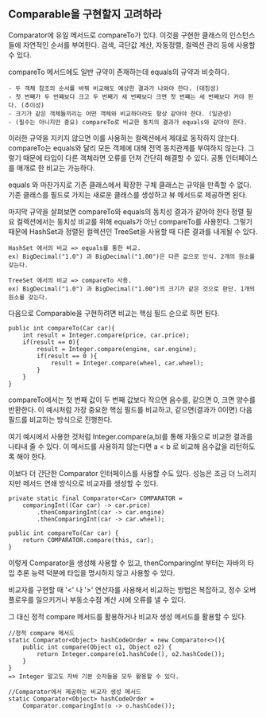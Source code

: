 ## Comparable을 구현할지 고려하라

Comparator에 유일 메서드로 compareTo가 있다.
이것을 구현한 클래스의 인스턴스들에 자연적인 순서를 부여한다.
검색, 극단값 계산, 자동정렬, 컬렉션 관리 등에 사용할 수 있다.

compareTo 메서드에도 일반 규약이 존재하는데 equals의 규약과 비슷하다.

```
- 두 객체 참조의 순서를 바꿔 비교해도 예상한 결과가 나와야 한다. (대칭성)
- 첫 번째가 두 번쨰보다 크고 두 번째가 세 번째보다 크면 첫 번쨰는 세 번째보다 커야 한다. (추이성)
- 크기가 같은 객체들끼리는 어떤 객체와 비교하더라도 항상 같아야 한다. (일관성)
- (필수는 아니지만 중요) compareTo로 비교한 동치의 결과가 equals와 같아야 한다.
```

이러한 규약을 지키지 않으면 이를 사용하는 컬렉션에서 제대로 동작하지 않는다.
compareTo는 equals와 달리 모든 객체에 대해 전역 동치관계를 부여하지 않는다.
그렇기 때문에 타입이 다른 객체라면 오류를 던져 간단히 해결할 수 있다. 공통 인터페이스를 매개로 한 비교는 가능하다.

equals 와 마찬가지로 기존 클래스에서 확장한 구체 클래스는 규약을 만족할 수 없다.
기존 클래스를 필드로 가지는 새로운 클래스를 생성하고 뷰 메서드로 제공하면 된다.

마지막 규약을 살펴보면 compareTo와 equals의 동치성 결과가 같아야 한다
정렬 필요 컬렉션에서는 동치성 비교를 위해 equals가 아닌 compareTo를 사용한다.
그렇기 때문에 HashSet과 정렬된 컬렉션인 TreeSet을 사용할 때 다른 결과를 내게될 수 있다.

```
HashSet 에서의 비교 => equals를 통한 비교.
ex) BigDecimal("1.0") 과 BigDecimal("1.00")은 다른 값으로 인식. 2개의 원소를 갖는다.

TreeSet 에서의 비교 => compareTo 사용.
ex) BigDecimal("1.0") 과 BigDecimal("1.00")의 크기가 같은 것으로 판단. 1개의 원소를 갖는다.
```

다음으로 Comparable을 구현하려면 비교는 핵심 필드 순으로 하면 된다.

```
public int compareTo(Car car){
    int result = Integer.compare(price, car.price);
    if(result == 0){
        result = Integer.compare(engine, car.engine);
        if(result == 0 ){
            result = Integer.compare(wheel, car.wheel);
        }
    }
}

```
compareTo에서는 첫 번째 값이 두 번째 값보다 작으면 음수를, 같으면 0, 크면 양수를 반환한다.
이 예시처럼 가장 중요한 핵심 필드를 비교하고, 같으면(결과가 0이면) 다음 필드를 비교하는 방식으로 진행한다.

여기 예시에서 사용한 것처럼 Integer.compare(a,b)를 통해 자동으로 비교한 결과를 나타내 줄 수 있다.
이 메서드를 사용하지 않는다면 a < b 로 비교해 음수값을 리턴하도록 해야 한다.

이보다 더 간단한 Comparator 인터페이스를 사용할 수도 있다.
성능은 조금 더 느려지지만 메서드 연쇄 방식으로 비교자를 생성할 수 있다.

```
private static final Comparator<Car> COMPARATOR = 
    comparingInt((Car car) -> car.price)
        .thenComparingInt(car -> car.engine)
        .thenComparingInt(car -> car.wheel);
        
public int compareTo(Car car) {
    return COMPARATOR.compare(this, car);
}
```

이렇게 Comparator을 생성해 사용할 수 있고, thenComparingInt 부터는 자바의 타입 추론 능력 
덕분에 타입을 명시하지 않고 사용할 수 있다.

비교자를 구현할 때 '<' 나 '>' 연산자를 사용해서 비교하는 방법은 복잡하고,
정수 오버플로우를 일으키거나 부동소수점 계산 시에 오류를 낼 수 있다.

그 대신 정적 compare 메서드를 활용하거나 비교자 생성 메서드를 활용할 수 있다.

```
//정적 compare 메서드
static Comparator<Object> hashCodeOrder = new Comparator<>(){
    public int compare(Object o1, Object o2) {
        return Integer.compare(o1.hashCode(), o2.hashCode());
    }
}
=> Integer 말고도 자바 기본 숫자들을 모두 활용할 수 있다.

//Comparator에서 제공하는 비교자 생성 메서드
static Comparator<Object> hashCodeOrder =
    Comparator.comparingInt(o -> o.hashCode());
```
